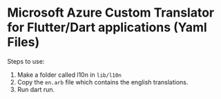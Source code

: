 # Microsoft Azure Custom Translator for Flutter/Dart applications (Yaml Files)

Steps to use:
1. Make a folder called l10n in `lib/l10n`
2. Copy the `en.arb` file which contains the english translations.
3. Run dart run.
